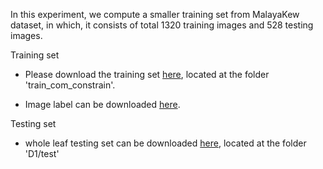 In this experiment, we compute a smaller training set from MalayaKew dataset, in which, it consists of total 1320 training images and 528 testing images.

Training set

* Please download the training set [here](http://web.fsktm.um.edu.my/~cschan/source/PR2017/Model.zip), located at the folder 'train_com_constrain'.

* Image label can be downloaded [here](http://web.fsktm.um.edu.my/~cschan/source/PR2017/train_label_new_constrain).

Testing set

* whole leaf testing set can be downloaded [here](http://web.fsktm.um.edu.my/~cschan/downloads_MKLeaf_dataset.html), located at the folder 'D1/test'




 
